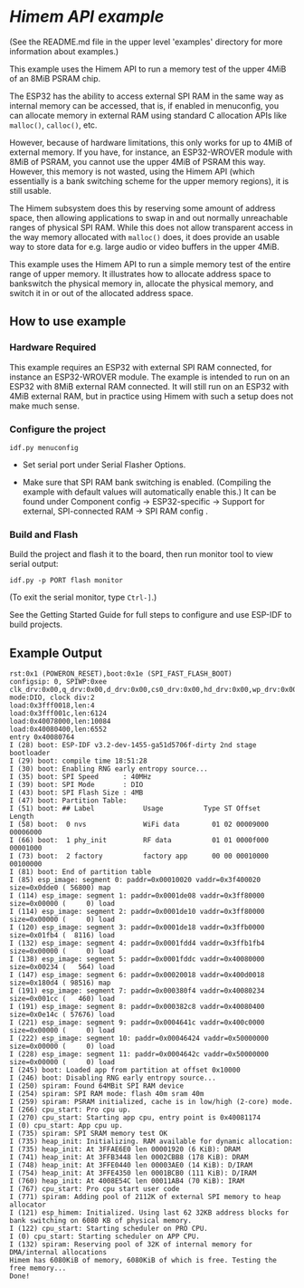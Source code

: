 # _Himem API example_

(See the README.md file in the upper level 'examples' directory for more information about examples.)

This example uses the Himem API to run a memory test of the upper 4MiB of an 8MiB PSRAM chip.

The ESP32 has the ability to access external SPI RAM in the same way as internal memory can be accessed, that is, if 
enabled in menuconfig, you can allocate memory in external RAM using standard C allocation APIs like `malloc()`, `calloc()`, etc.

However, because of hardware limitations, this only works for up to 4MiB of external memory. If you have, for instance,
an ESP32-WROVER module with 8MiB of PSRAM, you cannot use the upper 4MiB of PSRAM this way. However, this memory is not wasted,
using the Himem API (which essentially is a bank switching scheme for the upper memory regions), it is still usable. 

The Himem subsystem does this by reserving some amount of address space, then allowing applications to swap in and out normally
unreachable ranges of physical SPI RAM. While this does not allow transparent access in the way memory allocated with `malloc()` does,
it does provide an usable way to store data for e.g. large audio or video buffers in the upper 4MiB.

This example uses the Himem API to run a simple memory test of the entire range of upper memory. It illustrates how to allocate
address space to bankswitch the physical memory in, allocate the physical memory, and switch it in or out of the allocated address space.

## How to use example

### Hardware Required

This example requires an ESP32 with external SPI RAM connected, for instance an ESP32-WROVER module. The example is intended to run on
an ESP32 with 8MiB external RAM connected. It will still run on an ESP32 with 4MiB external RAM, but in practice using Himem with such
a setup does not make much sense.

### Configure the project

```
idf.py menuconfig
```

* Set serial port under Serial Flasher Options.

* Make sure that SPI RAM bank switching is enabled. (Compiling the example with default values will automatically enable this.) It can be found under
  Component config -> ESP32-specific -> Support for external, SPI-connected RAM  -> SPI RAM config .


### Build and Flash

Build the project and flash it to the board, then run monitor tool to view serial output:

```
idf.py -p PORT flash monitor
```

(To exit the serial monitor, type ``Ctrl-]``.)

See the Getting Started Guide for full steps to configure and use ESP-IDF to build projects.

## Example Output

```
rst:0x1 (POWERON_RESET),boot:0x1e (SPI_FAST_FLASH_BOOT)
configsip: 0, SPIWP:0xee
clk_drv:0x00,q_drv:0x00,d_drv:0x00,cs0_drv:0x00,hd_drv:0x00,wp_drv:0x00
mode:DIO, clock div:2
load:0x3fff0018,len:4
load:0x3fff001c,len:6124
load:0x40078000,len:10084
load:0x40080400,len:6552
entry 0x40080764
I (28) boot: ESP-IDF v3.2-dev-1455-ga51d5706f-dirty 2nd stage bootloader
I (29) boot: compile time 18:51:28
I (30) boot: Enabling RNG early entropy source...
I (35) boot: SPI Speed      : 40MHz
I (39) boot: SPI Mode       : DIO
I (43) boot: SPI Flash Size : 4MB
I (47) boot: Partition Table:
I (51) boot: ## Label            Usage          Type ST Offset   Length
I (58) boot:  0 nvs              WiFi data        01 02 00009000 00006000
I (66) boot:  1 phy_init         RF data          01 01 0000f000 00001000
I (73) boot:  2 factory          factory app      00 00 00010000 00100000
I (81) boot: End of partition table
I (85) esp_image: segment 0: paddr=0x00010020 vaddr=0x3f400020 size=0x0dde0 ( 56800) map
I (114) esp_image: segment 1: paddr=0x0001de08 vaddr=0x3ff80000 size=0x00000 (     0) load
I (114) esp_image: segment 2: paddr=0x0001de10 vaddr=0x3ff80000 size=0x00000 (     0) load
I (120) esp_image: segment 3: paddr=0x0001de18 vaddr=0x3ffb0000 size=0x01fb4 (  8116) load
I (132) esp_image: segment 4: paddr=0x0001fdd4 vaddr=0x3ffb1fb4 size=0x00000 (     0) load
I (138) esp_image: segment 5: paddr=0x0001fddc vaddr=0x40080000 size=0x00234 (   564) load
I (147) esp_image: segment 6: paddr=0x00020018 vaddr=0x400d0018 size=0x180d4 ( 98516) map
I (191) esp_image: segment 7: paddr=0x000380f4 vaddr=0x40080234 size=0x001cc (   460) load
I (191) esp_image: segment 8: paddr=0x000382c8 vaddr=0x40080400 size=0x0e14c ( 57676) load
I (221) esp_image: segment 9: paddr=0x0004641c vaddr=0x400c0000 size=0x00000 (     0) load
I (222) esp_image: segment 10: paddr=0x00046424 vaddr=0x50000000 size=0x00000 (     0) load
I (228) esp_image: segment 11: paddr=0x0004642c vaddr=0x50000000 size=0x00000 (     0) load
I (245) boot: Loaded app from partition at offset 0x10000
I (246) boot: Disabling RNG early entropy source...
I (250) spiram: Found 64MBit SPI RAM device
I (254) spiram: SPI RAM mode: flash 40m sram 40m
I (259) spiram: PSRAM initialized, cache is in low/high (2-core) mode.
I (266) cpu_start: Pro cpu up.
I (270) cpu_start: Starting app cpu, entry point is 0x40081174
I (0) cpu_start: App cpu up.
I (735) spiram: SPI SRAM memory test OK
I (735) heap_init: Initializing. RAM available for dynamic allocation:
I (735) heap_init: At 3FFAE6E0 len 00001920 (6 KiB): DRAM
I (741) heap_init: At 3FFB3448 len 0002CBB8 (178 KiB): DRAM
I (748) heap_init: At 3FFE0440 len 00003AE0 (14 KiB): D/IRAM
I (754) heap_init: At 3FFE4350 len 0001BCB0 (111 KiB): D/IRAM
I (760) heap_init: At 4008E54C len 00011AB4 (70 KiB): IRAM
I (767) cpu_start: Pro cpu start user code
I (771) spiram: Adding pool of 2112K of external SPI memory to heap allocator
I (121) esp_himem: Initialized. Using last 62 32KB address blocks for bank switching on 6080 KB of physical memory.
I (122) cpu_start: Starting scheduler on PRO CPU.
I (0) cpu_start: Starting scheduler on APP CPU.
I (132) spiram: Reserving pool of 32K of internal memory for DMA/internal allocations
Himem has 6080KiB of memory, 6080KiB of which is free. Testing the free memory...
Done!
```

